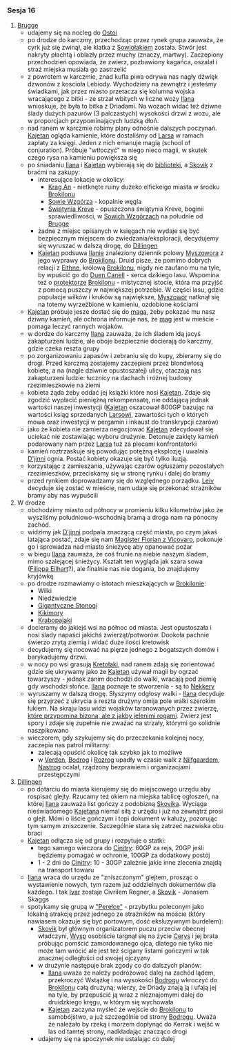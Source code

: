 ### Sesja 16
1. [Brugge](#brugge_brugge)
	* udajemy się na nocleg do [Ostoi](#brugge_brugge_ostoja)
	* po drodze do karczmy, przechodząc przez rynek grupa zauważa, że cyrk już się zwinął, ale klatka z [Sowiołakiem](#sowiolak) została. Stwór jest nakryty płachtą i oblazły przez muchy (znaczy, martwy). Zaczepiony przechodzień opowiada, że zwierz, pozbawiony kagańca, oszalał i straż miejska musiała go zastrzelić
	* z powrotem w karczmie, znad kufla piwa odrywa nas nagły dźwięk dzwonów z koscioła Lebiody. Wychodzimy na zewnątrz i jesteśmy świadkami, jak przez miasto przetacza się kolumna wojska wracającego z bitki - ze strzał wbitych w liczne wozy [Ilana](#ilana) wnioskuje, że była to bitka z Driadami. Na wozach widać też dziwne ślady dużych pazurów (3 palczastych) wysokości drzwi z wozu, ale w proporcjach przypominających ludzką dłoń. 
	* nad ranem w karczmie robimy plany odnośnie dalszych poczynań. [Kajetan](#kajetan) ogląda kamienie, które dostaliśmy od [Larsa](#brugge_lars) w ramach zapłaty za księgi. Jeden z nich emanuje magią (school of conjuration). Próbuje "wtłoczyć" w niego nieco magii, w skutek czego rysa na kamieniu powiększa się
	* po śniadaniu [Ilana](#ilana) i [Kajetan](#kajetan) wybierają się do [biblioteki](#brugge_brugge_biblioteka), a [Skovik](#wbs_skovik) z braćmi na zakupy:
		* interesujące lokacje w okolicy:
			* [Krag An](#brokilon_krag_an) - nietknęte ruiny dużeko elfickeigo miasta w środku [Brokilonu](#brokilon)
			* [Sowie Wzgórza](#brugge_sowie_wzgorza) - kopalnie węgla
			* [Świątynia Kreve](#brugge_swiatynia_kreve) - opuszczona świątynia Kreve, boginii sprawiedliwości, w [Sowich Wzgórzach](brugge_sowie_wzgorza) na południe od [Brugge](#brugge_brugge)
		* żadne z miejsc opisanych w księgach nie wydaje się być bezpiecznym miejscem do zwiedzania/eksploracji, decydujemy się wyruszać w dalszą drogę, do [Dillingen](#brugge_dillingen)
		* [Kajetan](#kajetan) podsuwa [Ilanie](#ilana) znaleziony dziennik polowy [Myszowora](#myszowor) z jego wyprawy do [Brokilonu](#brokilon). Druid pisze, że pomimo dobrych relacji z [Eithne](#brokilon_eithne), królową [Brokilonu](#brokilon), nigdy nie zaufano mu na tyle, by wpuścić go do [Duen Canell](#brokilon_duen_canell) - serca dzikiego lasu. Wspomina też o [protektorze](#bizoktor) [Brokilonu](#brokilon) - mistycznej istocie, która ma przyjść z pomocą puszczy w największej potrzebie. W części lasu, gdzie populacje wilków i kruków są największe, [Myszowór](#myszowor) natknął się na totemy wyrzeźbione w kamieniu, ozdobione kościami 
	* [Kajetan](#kajetan) próbuje jesze dostać się do [maga](#brugge_brugge_florian_z_vicovaro), żeby pokazać mu nasz dziwny kamień, ale ochrona informuje nas, że [mag](#brugge_brugge_florian_z_vicovaro) jest w mieście - pomaga leczyć rannych wojaków.
	* w dordze do karczmy [Ilana](#ilana) zauważa, że ich śladem idą jacyś zakapturzeni ludzie, ale oboje bezpiecznie docierają do karczmy, gdzie czeka reszta grupy
	* po zorganizowaniu zapasów i zebraniu się do kupy, zbieramy się do drogi. Przed karczmą zostajemy zaczepieni przez blondwłosą kobietę, a na (nagle dziwnie opustoszałej) ulicy, otaczają nas zakapturzeni ludzie: łucznicy na dachach i różnej budowy rzezimieszkowie na ziemi
	* kobieta żąda żeby oddać jej książki które nosi [Kajetan](#kajetan). Zdaje się zgodzić wypłacić pieniężną rekompensatę, nie oddającą jednak wartości naszej inwestycji ([Kajetan](#kajetan) oszacował 800GP bazując na wartości ksiąg sprzedanych [Larsowi](#brugge_lars), zawartości tych o których mowa oraz inwestycji w pergamin i inkaust do transkrypcji czarów)
	* jako że kobieta nie zamierza negocjować [Kajetan](#kajetan) zdecydował się uciekać nie zostawiając wyboru drużynie. Detonuje zaklęty kamień podarowany nam przez [Larsa](#brugge_lars) tuż za plecami konfrontatorki
	* kamień roztrzaskuje się powodując potężną eksplozję i uwalnia [D'jinni](#djinni) ognia. Postać kobiety okazuje się być tylko iluzją.
	* korzystając z zamieszania, używając czarów ogłuszamy pozostałych rzezimieszków, przeciskamy się w stronę rynku i dalej do bramy
	* przed rynkiem doprowadzamy się do względnego porządku. [Leiv](#wbs_leiv) decyduje się zostać w mieście, nam udaje się przekonać strażników bramy aby nas wypuścili
2. W drodze
	* obchodzimy miasto od północy w promieniu kilku kilometrów jako że wyszliśmy południowo-wschodnią bramą a droga nam na pónocny zachód.
	* widzimy jak [D'jinni](#djinni) podpala znaczącą część miasta, po czym jakaś latająca postać, zdaje się nam [Magister Florian z Vicovaro](#brugge_brugge_florian_z_vicovaro), pokonuje go i sprowadza nad miasto śnieżycę aby opanować pożar
	* w biegu [Ilana](#ilana) zauważa, że coś frunie na niebie naszym śladem, mimo szalejącej śnieżycy. Kształt ten wygląda jak szara sowa ([Filippa Eilhart](#filippa_elihart)?), ale finalnie nas nie dogania, bo znajdujemy kryjówkę
	* po drodze rozmawiamy o istotach mieszkających w [Brokilonie](#brokilon):
		* Wilki
		* Niedźwiedzie
		* [Gigantyczne Stonogi](#stonoga)
		* [Kikimory](#kikimora)
		* [Krabopająki](#krabopajaki)
	* docieramy do jakiejś wsi na północ od miasta. Jest opustoszała i nosi ślady napaści jakichś zwierząt/potworów. Dookoła pachnie świerzo zrytą ziemią i widać duże ilości kretowisk
	* decydujemy się nocować na pięrze jednego z bogatszych domów i barykadujemy drzwi.
	* w nocy po wsi grasują [Kretołaki](#nekker), nad ranem zdają się zorientować gdzie się ukrywamy jako że [Kajetan](#kajetan) używał magii by ogrzać towarzyszy - jednak zanim dochodzi do walki, wracają pod ziemię gdy wschodzi słońce. [Ilana](#ilana) poznaje te stworzenia - są to [Nekkery](#nekker)
	* wyruszamy w dalszą drogę. Słyszymy odgłosy walki - [Ilana](#ilana) decyduje się przyjrzeć z ukrycia a reszta drużyny omija pole walki szerokim łukiem. Na skraju lasu widzi wojaków taranowanych przez zwierzę, [które przypomina bizona, ale z jakby jelenimi rogami](#bizoktor). Zwierz jest spory i zdaje się zupełnie nie zważać na strzały, którymi go solidnie naszpikowano
	* wieczorem, gdy szykujemy się do przeczekania kolejnej nocy, zaczepia nas patrol militarny:
		* zalecają opuścić okolicę tak szybko jak to możliwe
		* w [Verden](#verden), [Bodrog](#verden_bodrog) i [Rozrog](#verden_rozrog) upadły w czasie walk z [Nilfgaardem](#nilgaard), [Nastrog](#verden_nastrog) ocalał, rządzony bezprawiem i organizacjami przestępczymi
3. [Dillingen](#brugge_dillingen)
	* po dotarciu do miasta kierujemy się do miejscowego urzędu aby rospisać glejty. Rzucamy też okiem na miejska tablicę ogłoszeń, na której [Ilana](#ilana) zauważa list gończy z podobizną [Skovika](#wbs_skovik). Wyciąga nieświadomego [Kajetana](#kajetan) niemal siłą z urzędu i już na zewnątrz prosi o glejt. Mówi o liście gończym i topi dokument w kałuży, pozorując tym samym zniszczenie. Szczególnie stara się zatrzeć nazwiska obu braci
	* [Kajetan](#kajetan) odłącza się od grupy i rozpytuje o statki:
		* tego samego wieczora do [Cinitry](#cinitra_cinitra): 60GP za rejs, 20GP jeśli będziemy pomagać w ochronie, 100GP za dodatkowy postój
		* 1 - 2 dni do [Cinitry](#cinitra_cinitra): 10 - 30GP zależnie jakie inne zlecenia znajdą na transport towaru
	* [Ilana](#ilana) wraca do urzędu ze "zniszczonym" glejtem, prosząc o wystawienie nowych, tym razem już oddzielnych dokumentów dla każdego. I tak [Ivar](wbs_ivar) zostaje Civrilem Regner, a [Skovik](#wbs_skovik) - Jonasem Skaggs
	* spotykamy się grupą w ["Perełce"](#brugge_dillingen_perelka) - przybytku poleconym jako lokalną atrakcję przez jednego ze strażników na moście (który nawiasem okazuje się być portowym, dość eksluzywnym burdelem):
		* [Skovik](#wbs_skovik) był głównym organizatorem puczu przeciw obecnej władczyni, [Wysp](#wyspy_skellige) osobiście targnął się na życie [Cerys](#wyspy_skellige_cerys) i jej brata próbując pomścić zamordowanego ojca, dlatego nie tylko nie może tam wrócić ale jest też ścigany listami gończymi w tak znacznej odległości od swojej ojczyzny
		* w drużynie następuje brak zgody co do dalszych planów:
			* [Ilana](#ilana) uważa że należy podróżować dalej na zachód lądem, przekroczyć Wstążkę i na wysokości [Bodrogu](#verden_bodrog) wkroczyć do [Brokilonu](#brokilon) całą drużyną; wierzy, że Driady znają ją i ufają jej na tyle, by przepuścić ją wraz z nieznajomymi dalej do druidzkiego kręgu, w którym się wychowała
			* [Kajetan](#kajetan) zaczyna myśleć że wejście do [Brokilonu](#brokilon) to samobójstwo, a już szczególnie od strony [Bodrogu](#verden_bodrog). Uważa że należało by rzeką i morzem dopłynąć do Kerrak i wejść w las od tamtej strony, nadkładając znacząco drogi
		* udajemy się na spoczynek nie ustalając co dalej